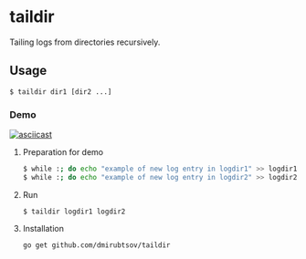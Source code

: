 taildir
==============================

Tailing logs from directories recursively.

Usage
------------------------------

```
$ taildir dir1 [dir2 ...]
```

### Demo

[![asciicast](https://asciinema.org/a/FPqA0gaBhJvX2mdJQVAk9uBEw.svg)](https://asciinema.org/a/FPqA0gaBhJvX2mdJQVAk9uBEw)

1. Preparation for demo

    ```sh
    $ while :; do echo "example of new log entry in logdir1" >> logdir1/log.log; sleep 1; done
    $ while :; do echo "example of new log entry in logdir2" >> logdir2/log.log; sleep 1; done
    ```

2. Run

    ```
    $ taildir logdir1 logdir2
    ```

3. Installation

   ```
   go get github.com/dmirubtsov/taildir
   ```